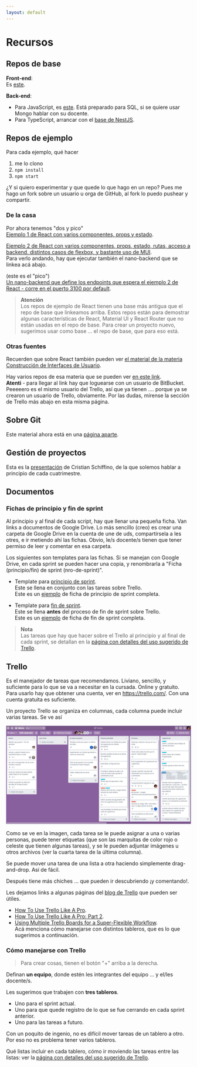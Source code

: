```yaml
---
layout: default
---
```


# Recursos

## Repos de base

**Front-end**:  
Es [este](https://github.com/unahur-desapp/react-seed-2024).

**Back-end**:  
- Para JavaScript, es [este](https://github.com/unahur-desapp/nodejs-api-seed). Está preparado para SQL, si se quiere usar Mongo hablar con su docente.
- Para TypeScript, arrancar con el [base de NestJS](https://docs.nestjs.com/first-steps).


## Repos de ejemplo

Para cada ejemplo, qué hacer
1. me lo clono
1. `npm install`
1. `npm start`

¿Y si quiero experimentar y que quede lo que hago en un repo? Pues me hago un fork sobre un usuario u orga de GitHub, al fork lo puedo pushear y compartir.

### De la casa
Por ahora tenemos "dos y pico"  
[Ejemplo 1 de React con varios componentes, props y estado](https://github.com/unahur-desapp/react-ejemplo-1).

[Ejemplo 2 de React con varios componentes, props, estado, rutas, acceso a backend, distintos casos de flexbox, y bastante uso de MUI](https://github.com/unahur-desapp/react-ejemplo-2).  
Para verlo andando, hay que ejecutar también el nano-backend que se linkea acá abajo.

(este es el "pico")  
[Un nano-backend que define los endpoints que espera el ejemplo 2 de React - corre en el puerto 3100 por default](https://github.com/unahur-desapp/react-ejemplo-2-companion-be).

> **Atención**  
> Los repos de ejemplo de React tienen una base más antigua que el repo de base que linkeamos arriba. Estos repos están para demostrar algunas características de React, Material UI y React Router que no están usadas en el repo de base.
> Para crear un proyecto nuevo, sugerimos usar como base ... el repo de base, que para eso está.  


### Otras fuentes
Recuerden que sobre React también pueden ver [el material de la materia Construcción de Interfaces de Usuario](https://unahur.github.io/ciu/#/18-react/1.1-principios).  

Hay varios repos de esa materia que se pueden ver [en este link](https://bitbucket.org/evitalinuxera/workspace/projects/UC).  
**Atenti** - para llegar al link hay que loguearse con un usuario de BitBucket.  
Peeeeero es el mismo usuario del Trello, así que ya tienen .... porque ya se crearon un usuario de Trello, obviamente. Por las dudas, mírense la sección de Trello más abajo en esta misma página.


## Sobre Git
Este material ahora está en una [página aparte](../git/git-index).


## Gestión de proyectos
Esta es la [presentación](../adjuntos/unahur-2022-CS_FINAL.pptx) de Cristian Schiffino, de la que solemos hablar a principio de cada cuatrimestre.


## Documentos

### Fichas de principio y fin de sprint
Al principio y al final de cada script, hay que llenar una pequeña ficha. Van links a documentos de Google Drive. 
Lo más sencillo (creo) es crear una carpeta de Google Drive en la cuenta de une de uds, compartírsela a les otres, e ir metiendo ahí las fichas. Obvio, le/s docente/s tienen que tener permiso de leer y comentar en esa carpeta.

Los siguientes son templates para las fichas. Si se manejan con Google Drive, en cada sprint se pueden hacer una copia, y renombrarla a "Ficha (principio/fin) de sprint (nro-de-sprint)".
-  Template para [principio de sprint](https://docs.google.com/document/d/19Ghm0d92Ur7GU5TC7PJJTEzz6suKjtMgPQkwh62Deg0).  
Este se llena en conjunto con las tareas sobre Trello.  
Este es un [ejemplo](https://docs.google.com/document/d/1fJz5hZ2XOA3LlRKvQTNQqhPwnOXCzLNhA9Z2Qt9QlUU) de ficha de principio de sprint completa.

-  Template para [fin de sprint](https://docs.google.com/document/d/1NAKfgXVUJa0fN4u3FcdQ4xhzzqh4h4ySt8RWc1XBslg).  
Este se llena **antes** del proceso de fin de sprint sobre Trello.  
Este es un [ejemplo](https://docs.google.com/document/d/15Arb3osd64DrW53Whpd3AUPaH4rD7T87se_1IDo95hM/edit?usp=sharing) de ficha de fin de sprint completa.

> **Nota**  
Las tareas que hay que hacer sobre el Trello al principio y al final de cada sprint, se detallan en la [página con detalles del uso sugerido de Trello](./trello).


## Trello
Es el manejador de tareas que recomendamos. Liviano, sencillo, y suficiente para lo que se va a necesitar en la cursada. Online y gratuito.  
Para usarlo hay que obtener una cuenta, ver en https://trello.com/. Con una cuenta gratuita es suficiente.


Un proyecto Trello se organiza en columnas, cada columna puede incluir varias tareas. 
Se ve así

![proyecto Trello](../images/example-trello-board.jpg)

Como se ve en la imagen, cada tarea se le puede asignar a una o varias personas, puede tener etiquetas (que son las marquitas de color rojo o celeste que tienen algunas tareas), y se le pueden adjuntar imágenes u otros archivos (ver la cuarta tarea de la última columna).

Se puede mover una tarea de una lista a otra haciendo simplemente drag-and-drop. Así de fácil.

Después tiene más chiches ... que pueden ir descubriendo ¡y comentando!.

Les dejamos links a algunas páginas del [blog de Trello](https://blog.trello.com/) que pueden ser útiles.
- [How To Use Trello Like A Pro](https://blog.trello.com/how-to-use-trello-like-a-pro).
- [How To Use Trello Like A Pro: Part 2](https://blog.trello.com/using-trello-like-a-pro-part-2).
- [Using Multiple Trello Boards for a Super-Flexible Workflow](https://blog.trello.com/using-multiple-boards-for-a-super-flexible-workflow).  
Acá menciona cómo manejarse con distintos tableros, que es lo que sugerimos a continuación.


### Cómo manejarse con Trello

> Para crear cosas, tienen el botón "+" arriba a la derecha.

Definan **un equipo**, donde estén les integrantes del equipo ... y el/les docente/s. 

Les sugerimos que trabajen con **tres tableros**.
- Uno para el sprint actual.
- Uno para que quede registro de lo que se fue cerrando en cada sprint anterior.
- Uno para las tareas a futuro.

Con un poquito de ingenio, no es difícil mover tareas de un tablero a otro. Por eso no es problema tener varios tableros.

Qué listas incluir en cada tablero, cómo ir moviendo las tareas entre las listas: ver la [página con detalles del uso sugerido de Trello](./trello).





